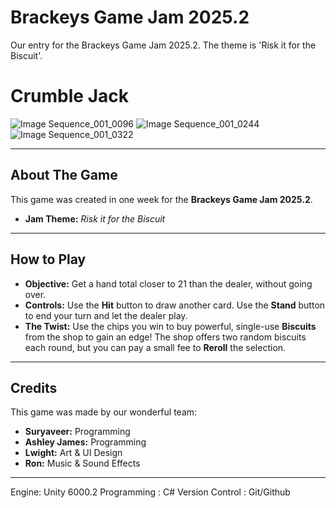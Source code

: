 # Brackeys Game Jam 2025.2
Our entry for the Brackeys Game Jam 2025.2. The theme is 'Risk it for the Biscuit'.
#  Crumble Jack 

![Image Sequence_001_0096](https://github.com/user-attachments/assets/30eb5f26-3e38-4d35-ae53-a3ab5e519c42)
![Image Sequence_001_0244](https://github.com/user-attachments/assets/dbd963c7-7bc2-46e4-bffc-50964c41b233)
![Image Sequence_001_0322](https://github.com/user-attachments/assets/4147097f-7875-4f43-bddd-9ddfdc10e15d)



---
## About The Game

This game was created in one week for the **Brackeys Game Jam 2025.2**.
* **Jam Theme:** _Risk it for the Biscuit_

---
## How to Play

* **Objective:** Get a hand total closer to 21 than the dealer, without going over.
* **Controls:** Use the **Hit** button to draw another card. Use the **Stand** button to end your turn and let the dealer play.
* **The Twist:** Use the chips you win to buy powerful, single-use **Biscuits** from the shop to gain an edge! The shop offers two random biscuits each round, but you can pay a small fee to **Reroll** the selection.


---

## Credits

This game was made by our wonderful team:

* **Suryaveer:** Programming
* **Ashley James:** Programming
* **Lwight:** Art & UI Design
* **Ron:** Music & Sound Effects

---

Engine: Unity 6000.2
Programming : C#
Version Control : Git/Github
